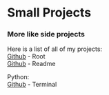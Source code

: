 # Small Projects   
### More like side projects   
   
Here is a list of all of my projects:   
[Github](https://github.com/ACKREIK/Small-Projects) - Root   
[Github](https://github.com/ACKREIK/Small-Projects/blob/main/README.md) - Readme

Python:      
[Github](https://github.com/ACKREIK/Small-Projects/blob/main/Terminal.py) - Terminal   
